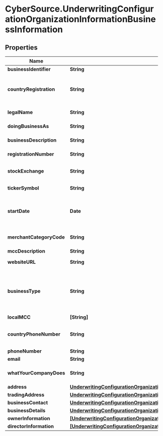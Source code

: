 # CyberSource.UnderwritingConfigurationOrganizationInformationBusinessInformation

## Properties
Name | Type | Description | Notes
------------ | ------------- | ------------- | -------------
**businessIdentifier** | **String** | Tax ID for the business | 
**countryRegistration** | **String** | Country where the business is registered. Two character country code, ISO 3166-1 alpha-2. | 
**legalName** | **String** | The legally registered name of the business | 
**doingBusinessAs** | **String** | The DBA of the business. | 
**businessDescription** | **String** | Short description of the Business | 
**registrationNumber** | **String** | Registration ID for Enterprise Merchant | [optional] 
**stockExchange** | **String** | Which stock exchange is the company trading in? | [optional] 
**tickerSymbol** | **String** | Stock Symbol on the exchange | [optional] 
**startDate** | **Date** | When did Business start. Format: YYYY-MM-DD Example 2016-08-11 equals August 11, 2016 | 
**merchantCategoryCode** | **String** | Industry standard Merchant Category Code (MCC) | 
**mccDescription** | **String** | MCC Description | [optional] 
**websiteURL** | **String** | Website for the Business | [optional] 
**businessType** | **String** | Business type  Possible values: - PARTNERSHIP - SOLE_PROPRIETORSHIP - CORPORATION - LLC - NON_PROFIT - TRUST | 
**localMCC** | **[String]** |  | [optional] 
**countryPhoneNumber** | **String** | Country of the Business phone number. Two character country code, ISO 3166-1 alpha-2. | 
**phoneNumber** | **String** | Business Phone Number | 
**email** | **String** | Business Email Address | 
**whatYourCompanyDoes** | **String** | What your company does and how you market your service | [optional] 
**address** | [**UnderwritingConfigurationOrganizationInformationBusinessInformationAddress**](UnderwritingConfigurationOrganizationInformationBusinessInformationAddress.md) |  | [optional] 
**tradingAddress** | [**UnderwritingConfigurationOrganizationInformationBusinessInformationTradingAddress**](UnderwritingConfigurationOrganizationInformationBusinessInformationTradingAddress.md) |  | [optional] 
**businessContact** | [**UnderwritingConfigurationOrganizationInformationBusinessInformationBusinessContact**](UnderwritingConfigurationOrganizationInformationBusinessInformationBusinessContact.md) |  | [optional] 
**businessDetails** | [**UnderwritingConfigurationOrganizationInformationBusinessInformationBusinessDetails**](UnderwritingConfigurationOrganizationInformationBusinessInformationBusinessDetails.md) |  | [optional] 
**ownerInformation** | [**[UnderwritingConfigurationOrganizationInformationBusinessInformationOwnerInformation]**](UnderwritingConfigurationOrganizationInformationBusinessInformationOwnerInformation.md) |  | [optional] 
**directorInformation** | [**[UnderwritingConfigurationOrganizationInformationBusinessInformationDirectorInformation]**](UnderwritingConfigurationOrganizationInformationBusinessInformationDirectorInformation.md) |  | [optional] 


